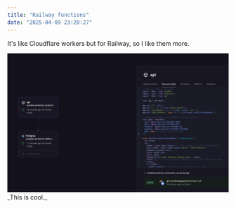 ```yaml
---
title: "Railway functions"
date: "2025-04-09 23:20:27"
---
```


It's like Cloudflare workers but for Railway, so I like them more.

<img src="../images/railwayfunctions.png" alt="railway functions" width=800 />
_This is cool._
